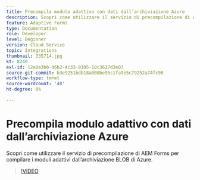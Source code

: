 ```yaml
---
title: Precompila modulo adattivo con dati dall’archiviazione Azure
description: Scopri come utilizzare il servizio di precompilazione di AEM Forms per compilare i moduli adattivi dall’archiviazione BLOB di Azure.
feature: Adaptive Forms
type: Documentation
role: Developer
level: Beginner
version: Cloud Service
topic: Integrations
thumbnail: 335714.jpg
kt: 8240
exl-id: 12e0e3bb-d6b2-4c33-9105-18c3637d3e07
source-git-commit: b3e9251bdb18a008be95c1fa9e5c79252a74fc98
workflow-type: tm+mt
source-wordcount: '48'
ht-degree: 0%

---
```


# Precompila modulo adattivo con dati dall’archiviazione Azure

Scopri come utilizzare il servizio di precompilazione di AEM Forms per compilare i moduli adattivi dall’archiviazione BLOB di Azure.

>[!VIDEO](https://video.tv.adobe.com/v/335714?quality=12&learn=on)
